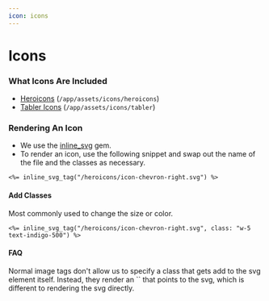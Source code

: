 ```yaml
---
icon: icons
---
```


# Icons

### What Icons Are Included

* [Heroicons](https://heroicons.com) (`/app/assets/icons/heroicons`)
* [Tabler Icons](https://tabler.io/icons) (`/app/assets/icons/tabler`)



### Rendering An Icon

* We use the [inline\_svg](https://github.com/jamesmartin/inline_svg) gem.
* To render an icon, use the following snippet and swap out the name of the file and the classes as necessary.

```erb
<%= inline_svg_tag("/heroicons/icon-chevron-right.svg") %>
```

#### Add Classes

Most commonly used to change the size or color.

```erb
<%= inline_svg_tag("/heroicons/icon-chevron-right.svg", class: "w-5 text-indigo-500") %>
```

#### FAQ

Normal image tags don't allow us to specify a class that gets add to the svg element itself. Instead, they render an \`\` that points to the svg, which is different to rendering the svg directly.
